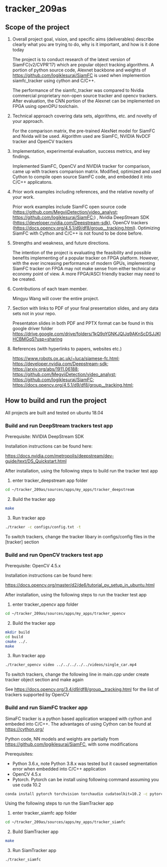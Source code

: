 # tracker_209as
## Scope of the project

1. Overall project goal, vision, and specific aims (deliverables) describe clearly what you are trying to do, why is it important, and how is it done today

    The project is to conduct research of the latest version of SiamFC(v2/CVPR'17) which are popular object tracking algorithms. A portion of python source code, Alexnet backbone and weights of https://github.com/logiklesuraj/SiamFC is used when implemention siamfc_tracker using cython and C/C++. 
    
    The performance of the siamfc_tracker was compared to Nvidia commercial proprietary non-open source tracker and opencv trackers. After evaluation, the CNN portion of the Alexnet can be implemented on FPGA using openOPU toolchain. 

1. Technical approach covering data sets, algorithms, etc. and novelty of your approach.

    For the comparison matrix, the pre-trained AlexNet model for SiamFC and Nvida will be used. Algorithm used are SiamFC, NVIDIA NvDCF tracker and OpenCV trackers

1. Implementation, experimental evaluation, success metrics, and key findings.

    Implemented SiamFC, OpenCV and NVIDIA tracker for comparison, came up with trackers comparison matrix. Modified, optimized and used Cython to compile open source SiamFC code, and embedded it into C/C++ applicatons. 

1. Prior work examples including references, and the relative novelty of your work.

    Prior work examples include SiamFC open source code (https://github.com/MegviiDetection/video_analyst; https://github.com/logiklesuraj/SiamFC;) , Nvidia DeepStream SDK (https://developer.nvidia.com/Deepstream-sdk), OpenCV trackers (https://docs.opencv.org/4.5.1/d9/df8/group__tracking.html). Optimizing SiamFC with Cython and C/C++ is not found to be done before.

1. Strengths and weakness, and future directions.

    The intention of the project is evaluating the feasibility and possible benefits implementing of a popular tracker on FPGA platform. However, with the ever increasing performance of modern GPUs, implementing SiamFC tracker on FPGA may not make sense from either technical or economy point of view. A more FPGA/ASCI friendly tracker may need to be created.

1. Contributions of each team member.

    Mingyu Wang will cover the entire project.

1. Section with links to PDF of your final presentation slides, and any data sets not in your repo.

    Presentaton slides in both PDF and PPTX format can be found in this google driver folder
    https://drive.google.com/drive/folders/1kQ9oYGNKJQIJq9AKnScDSJJKIHCBMGqS?usp=sharing

1. References (with hyperlinks to papers, websites etc.)

    https://www.robots.ox.ac.uk/~luca/siamese-fc.html;    
    https://developer.nvidia.com/Deepstream-sdk;    
    https://arxiv.org/abs/1911.06188;    
    https://github.com/MegviiDetection/video_analyst;
    https://github.com/logiklesuraj/SiamFC;
    https://docs.opencv.org/4.5.1/d9/df8/group__tracking.html;

## How to build and run the project

All projects are built and tested on ubuntu 18.04
### Build and run DeepStream trackers test app
Prerequisite: NVIDIA DeepStream SDK

Installation instructions can be found here: 

https://docs.nvidia.com/metropolis/deepstream/dev-guide/text/DS_Quickstart.html

After installation, using the following steps to build run the tracker test app

1. enter tracker_deepstream app folder
```Bash
cd ~/tracker_209as/sources/apps/my_apps/tracker_deepstream
```
2. Build the tracker app
```Bash
make
```
3. Run tracker app
```Bash
./tracker -c configs/config.txt -t
```

To switch trackers, change the tracker libary in configs/config files in the [tracker] section
### Build and run OpenCV trackers test app
Prerequisite: OpenCV 4.5.x

Installation instructions can be found here: 

https://docs.opencv.org/master/d2/de6/tutorial_py_setup_in_ubuntu.html 

After installation, using the following steps to run the tracker test app

1. enter tracker_opencv app folder
```Bash
cd ~/tracker_209as/sources/apps/my_apps/tracker_opencv
```
2. Build the tracker app
```Bash
mkdir build
cd build
cmake ../.
make
```
3. Run tracker app
```Bash
./tracker_opencv video ../../../../../videos/single_car.mp4
```
To switch trackers, change the following line in main.cpp under create tracker object section and make again

See https://docs.opencv.org/3.4/d9/df8/group__tracking.html for the list of trackers supported by OpenCV

### Build and run SiamFC tracker app

SimaFC tracker is a python based application wrapped with cython and embeded into C/C++. The advantages of using Cython can be found at https://cython.org/

Python code, NN models and weights are partially from https://github.com/logiklesuraj/SiamFC, with some modifications

Prerequisites: 

* Python 3.6.x, note Python 3.8.x was tested but it caused segmentation error when embedded into C/C++ application
* OpenCV 4.5.x
* Pytorch. Pytorch can be install using following command assuming you use cuda 10.2 
```Bash
conda install pytorch torchvision torchaudio cudatoolkit=10.2 -c pytorch
```

Using the following steps to run the SiamTracker app
1. enter tracker_siamfc app folder
```Bash
cd ~/tracker_209as/sources/apps/my_apps/tracker_siamfc
```
2. Build SiamTracker app
```Bash
make
```
3. Run SiamTracker app
```Bash
./tracker_siamfc
```


